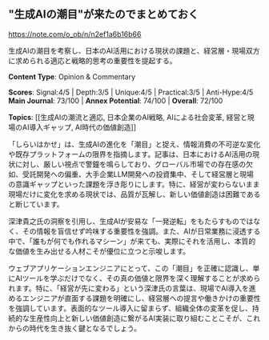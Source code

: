 ## "生成AIの潮目"が来たのでまとめておく

https://note.com/o_ob/n/n2ef1a6b16b66

生成AIの潮目を考察し、日本のAI活用における現状の課題と、経営層・現場双方に求められる適応と戦略的思考の重要性を提起する。

**Content Type**: Opinion & Commentary

**Scores**: Signal:4/5 | Depth:3/5 | Unique:4/5 | Practical:3/5 | Anti-Hype:4/5
**Main Journal**: 73/100 | **Annex Potential**: 74/100 | **Overall**: 72/100

**Topics**: [[生成AIの潮流と適応, 日本企業のAI戦略, AIによる社会変革, 経営と現場のAI導入ギャップ, AI時代の価値創造]]

「しらいはかせ」は、生成AIの進化を「潮目」と捉え、情報消費の不可逆な変化や既存プラットフォームの限界を指摘します。記事は、日本におけるAI活用の現状に対し、厳しい視点で警鐘を鳴らしており、グローバル市場での存在感の欠如、受託開発への偏重、大手企業LLM開発への投資集中、そして経営層と現場の意識ギャップといった課題を浮き彫りにします。特に、経営が変わらないまま現場だけに変化を求める現状では、品質が瓦解し、新しい価値創造は困難であると断じています。

深津貴之氏の洞察を引用し、生成AIが安易な「一発逆転」をもたらすものではなく、その情報を盲信せず吟味する重要性を強調。また、AIが日常業務に浸透する中で、「誰もが何でも作れるマシーン」が来ても、実際にそれを活用し、本質的な価値を生み出せる人材こそが優位に立つと示唆します。

ウェブアプリケーションエンジニアにとって、この「潮目」を正確に認識し、単にAIツールを学ぶだけでなく、その真の価値と限界を深く理解することが求められます。特に、「経営が先に変わる」という深津氏の言葉は、現場でAI導入を進めるエンジニアが直面する課題を明確にし、経営層への提言や働きかけの重要性を強調しています。表面的なツール導入に留まらず、組織全体の変革を促し、持続的な生産性向上と新しい価値創造に繋がるAI実装に取り組むことこそが、これからの時代を生き抜く鍵となるでしょう。